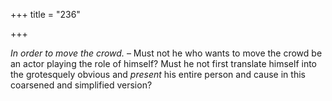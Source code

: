 +++
title = "236"

+++

*In order to move the crowd.* – Must not he who wants to move the crowd be an actor playing the role of himself? Must he not first translate himself into the grotesquely obvious and *present* his entire person and cause in this coarsened and simplified version?


